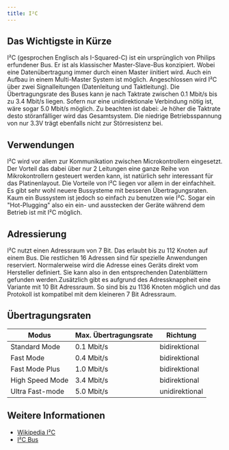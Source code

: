 ```yaml
---
title: I²C
---
```


## Das Wichtigste in Kürze
I²C (gesprochen Englisch als I-Squared-C) ist ein ursprünglich von Philips erfundener Bus. Er ist als klassischer Master-Slave-Bus konzipiert. Wobei 
eine Datenübertragung immer durch einen Master iinitiert wird. Auch ein Aufbau in einem Multi-Master System ist möglich. 
Angeschlossen wird I²C über zwei Signalleitungen (Datenleitung und Taktleitung).
Die Übertragungsrate des Buses kann je nach Taktrate zwischen 0.1 Mbit/s bis zu 3.4 Mbit/s liegen. Sofern nur eine unidirektionale Verbindung nötig ist,
wäre sogar 5.0 Mbit/s möglich. Zu beachten ist dabei: Je höher die Taktrate desto störanfälliger wird das Gesamtsystem. Die niedrige Betriebsspannung
von nur 3.3V trägt ebenfalls nicht zur Störresistenz bei. 

## Verwendungen
I²C wird vor allem zur Kommunikation zwischen Microkontrollern eingesetzt. Der Vorteil das dabei über nur 2 Leitungen eine ganze Reihe von Mikrokontrollern
gesteuert werden kann, ist natürlich sehr interessant für das Platinenlayout. Die Vorteile von I²C liegen vor allem in der einfachheit. Es gibt sehr wohl 
neuere Bussysteme mit besseren Übertragungsraten. Kaum ein Bussystem ist jedoch so einfach zu benutzen wie I²C. Sogar ein "Hot-Plugging" also ein ein- und
ausstecken der Geräte während dem Betrieb ist mit I²C möglich.

## Adressierung
I²C nutzt einen Adressraum von 7 Bit. Das erlaubt bis zu 112 Knoten auf einem Bus. Die restlichen 16 Adressen sind für spezielle Anwendungen reserviert.
Normalerweise wird die Adresse eines Geräts direkt vom Hersteller definiert. Sie kann also in den entsprechenden Datenblättern gefunden werden.Zusätzlich 
gibt es aufgrund des Adressknappheit eine Variante mit 10 Bit Adressraum. So sind bis zu 1136 Knoten möglich und das Protokoll ist kompatibel mit dem kleineren
7 Bit Adressraum. 

## Übertragungsraten

| Modus | Max. Übertragungsrate | Richtung |
| --- | --- | --- |
| Standard Mode | 0.1 Mbit/s | bidirektional |
| Fast Mode | 0.4 Mbit/s | bidirektional |
| Fast Mode Plus | 1.0 Mbit/s | bidirektional |
| High Speed Mode | 3.4 Mbit/s | bidirektional |
| Ultra Fast-mode | 5.0 Mbit/s | unidirektional |

## Weitere Informationen
- [Wikipedia I²C](https://de.wikipedia.org/wiki/I%C2%B2C)
- [I²C Bus](https://i2c-bus.org)
